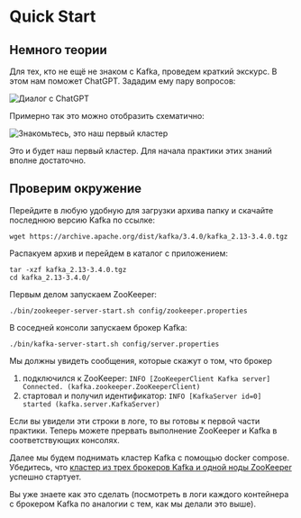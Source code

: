# Quick Start

## Немного теории

Для тех, кто не ещё не знаком с Kafka, проведем краткий экскурс. В этом нам поможет ChatGPT. Зададим ему пару вопросов:

![Диалог с ChatGPT](https://user-images.githubusercontent.com/13710048/234185518-159e03fc-2cea-41ab-9596-eb53dd9b7da2.png "Диалог с ChatGPT")

Примерно так это можно отобразить схематично:

![Знакомьтесь, это наш первый кластер](https://user-images.githubusercontent.com/13710048/234182171-df6df6fc-2d63-414c-a878-5e681f230cc0.png "Знакомьтесь, это наш первый кластер")

Это и будет наш первый кластер. Для начала практики этих знаний вполне достаточно.

## Проверим окружение

Перейдите в любую удобную для загрузки архива папку и скачайте последнюю версию Kafka по ссылке:
```
wget https://archive.apache.org/dist/kafka/3.4.0/kafka_2.13-3.4.0.tgz
```

Распакуем архив и перейдем в каталог с приложением:
``` 
tar -xzf kafka_2.13-3.4.0.tgz
cd kafka_2.13-3.4.0/
```

Первым делом запускаем ZooKeeper:
``` 
./bin/zookeeper-server-start.sh config/zookeeper.properties
```
В соседней консоли запускаем брокер Kafka:
```
./bin/kafka-server-start.sh config/server.properties
```
Мы должны увидеть сообщения, которые скажут о том, что брокер 
1) подключился к ZooKeeper:
```INFO [ZooKeeperClient Kafka server] Connected. (kafka.zookeeper.ZooKeeperClient)```
2) стартовал и получил идентификатор:
```INFO [KafkaServer id=0] started (kafka.server.KafkaServer)```

Если вы увидели эти строки в логе, то вы готовы к первой части практики. Теперь можете прервать выполнение ZooKeeper и Kafka в соответствующих консолях.

Далее мы будем поднимать кластер Kafka с помощью docker compose. Убедитесь, что [кластер из трех брокеров Kafka и одной ноды ZooKeeper](https://github.com/Sublimee/kafka-livecoding/blob/main/simple-cluster/docker-compose.yml) успешно стартует.

Вы уже знаете как это сделать (посмотреть в логи каждого контейнера с брокером Kafka по аналогии с тем, как мы делали это выше).
